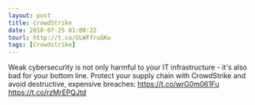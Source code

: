 ```yaml
---
layout: post
title: CrowdStrike
date: 2018-07-25 01:00:22
tourl: http://t.co/ULWFfruGKw
tags: [Crowdstrike]
---
```

Weak cybersecurity is not only harmful to your IT infrastructure - it's also bad for your bottom line. Protect your supply chain with CrowdStrike and avoid destructive, expensive breaches: https://t.co/wrG0m061Fu https://t.co/rzMrEPQJtd